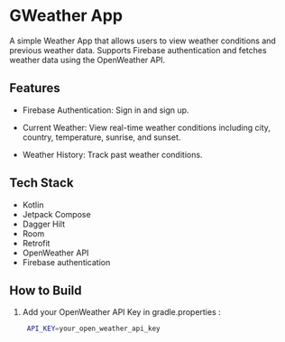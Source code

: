 # GWeather App

A simple Weather App that allows users to view weather conditions and previous weather data. Supports Firebase authentication and fetches weather data using the OpenWeather API.

## Features
- Firebase Authentication: Sign in and sign up.

- Current Weather: View real-time weather conditions including city, country, temperature, sunrise, and sunset.

- Weather History: Track past weather conditions.

## Tech Stack
- Kotlin
- Jetpack Compose
- Dagger Hilt
- Room
- Retrofit
- OpenWeather API
- Firebase authentication

## How to Build

1. Add your OpenWeather API Key in gradle.properties :

   ```bash
    API_KEY=your_open_weather_api_key